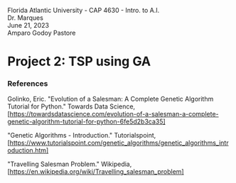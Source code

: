 Florida Atlantic University - CAP 4630 - Intro. to A.I. <br>
Dr. Marques <br>
June 21, 2023 <br>
Amparo Godoy Pastore

# Project 2: TSP using GA

### References
Golinko, Eric. "Evolution of a Salesman: A Complete Genetic Algorithm Tutorial for Python." Towards Data Science, [https://towardsdatascience.com/evolution-of-a-salesman-a-complete-genetic-algorithm-tutorial-for-python-6fe5d2b3ca35]

"Genetic Algorithms - Introduction." Tutorialspoint, [https://www.tutorialspoint.com/genetic_algorithms/genetic_algorithms_introduction.htm]

"Travelling Salesman Problem." Wikipedia, [https://en.wikipedia.org/wiki/Travelling_salesman_problem]
